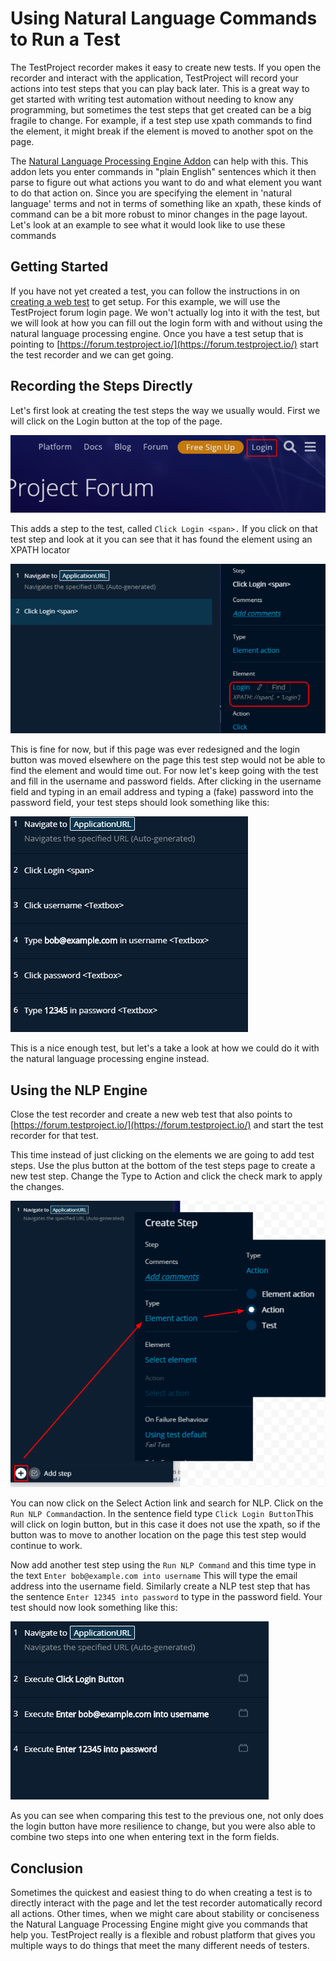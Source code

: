 # Using Natural Language Commands to Run a Test

The TestProject recorder makes it easy to create new tests. If you open the recorder and interact with the application, TestProject will record your actions into test steps that you can play back later. This is a great way to get started with writing test automation without needing to know any programming, but sometimes the test steps that get created can be a big fragile to change. For example, if a test step use xpath commands to find the element, it might break if the element is moved to another spot on the page. 

The [Natural Language Processing Engine Addon](../testproject-addons/available-addons/natural-language-processing-engine-addon.md) can help with this. This addon lets you enter commands in "plain English" sentences which it then parse to figure out what actions you want to do and what element you want to do that action on. Since you are specifying the element in 'natural language' terms and not in terms of something like an xpath, these kinds of command can be a bit more robust to minor changes in the page layout. Let's look at an example to see what it would look like to use these commands

## Getting Started

If you have not yet created a test, you can follow the instructions in on [creating a web test](../using-the-smart-test-recorder/web-testing/creating-a-web-test-using-the-testproject-recorder.md) to get setup. For this example, we will use the TestProject forum login page. We won't actually log into it with the test, but we will look at how you can fill out the login form with and without using the natural language processing engine. Once you have a test setup that is pointing to [https://forum.testproject.io/](https://forum.testproject.io/) start the test recorder and we can get going.

## Recording the Steps Directly

Let's first look at creating the test steps the way we usually would.  First we will click on the Login button at the top of the page.

![Login Button](../.gitbook/assets/image%20%28207%29.png)

This adds a step to the test, called `Click Login <span>.` If you click on that test step and look at it you can see that it has found the element using an XPATH locator

![Found using XPATH](../.gitbook/assets/image%20%28181%29.png)

This is fine for now, but if this page was ever redesigned and the login button was moved elsewhere on the page this test step would not be able to find the element and would time out. For now let's keep going with the test and fill in the username and password fields. After clicking in the username field and typing in an email address and typing a \(fake\) password into the password field, your test steps should look something like this:

![Test Steps](../.gitbook/assets/image%20%2868%29.png)

This is a nice enough test, but let's a take a look at how we could do it with the natural language processing engine instead.

## Using the NLP Engine

Close the test recorder and create a new web test that also points to [https://forum.testproject.io/](https://forum.testproject.io/) and start the test recorder for that test.

This time instead of just clicking on the elements we are going to add test steps. Use the plus button at the bottom of the test steps page to create a new test step. Change the Type to Action and click the check mark to apply the changes.

![Add an Action Test Step](../.gitbook/assets/image%20%2876%29.png)

You can now click on the Select Action link and search for NLP. Click on the `Run NLP Command`action. In the sentence field type `Click Login Button`This will click on login button, but in this case it does not use the xpath, so if the button was to move to another location on the page this test step would continue to work.

Now add another test step using the `Run NLP Command` and this time type in the text `Enter bob@example.com into username` This will type the email address into the username field. Similarly create a NLP test step that  has the sentence  `Enter 12345 into password` to type in the password field.  Your test should now look something like this:

![Test With NLP Commands](../.gitbook/assets/image%20%2812%29.png)

As you can see when comparing this test to the previous one, not only does the login button have more resilience to change, but you were also able to combine two steps into one when entering text in the form fields. 

## Conclusion

Sometimes the quickest and easiest thing to do when creating a test is to directly interact with the page and let the test recorder automatically record all actions. Other times, when we might care about stability or conciseness the Natural Language Processing Engine might give you commands that help you. TestProject really is a flexible and robust platform that gives you multiple ways to do things that meet the many different needs of testers. 

